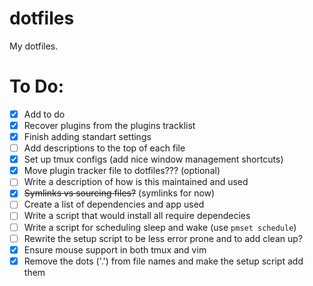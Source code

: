 # dotfiles
My dotfiles.

# To Do:
- [x] Add to do
- [x] Recover plugins from the plugins tracklist
- [x] Finish adding standart settings
- [ ] Add descriptions to the top of each file
- [x] Set up tmux configs (add nice window management shortcuts)
- [x] Move plugin tracker file to dotfiles??? (optional)
- [ ] Write a description of how is this maintained and used
- [x] ~~Symlinks vs sourcing files?~~ (symlinks for now)
- [ ] Create a list of dependencies and app used
- [ ] Write a script that would install all require dependecies
- [ ] Write a script for scheduling sleep and wake (use `pmset schedule`)
- [ ] Rewrite the setup script to be less error prone and to add clean up?
- [x] Ensure mouse support in both tmux and vim
- [x] Remove the dots ('.') from file names and make the setup script add them 
